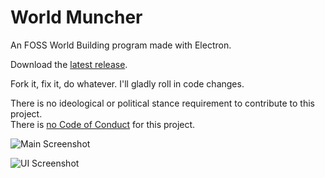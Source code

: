 # World Muncher
An FOSS World Building program made with Electron.

Download the [latest release](https://github.com/digiwombat/WorldMuncher/releases).

Fork it, fix it, do whatever. I'll gladly roll in code changes.

There is no ideological or political stance requirement to contribute to this project.  
There is [no Code of Conduct](https://github.com/domgetter/NCoC) for this project.

![Main Screenshot](http://i.imgur.com/iBdsAKA.png)

![UI Screenshot](https://i.imgur.com/6k80wAg.png)
